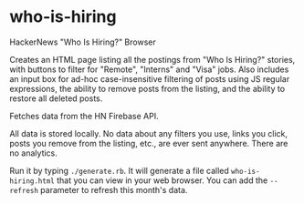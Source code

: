 # who-is-hiring
HackerNews "Who Is Hiring?" Browser

Creates an HTML page listing all the postings from "Who Is Hiring?" stories, with buttons to filter for "Remote", "Interns" and "Visa" jobs. Also includes an input box for ad-hoc case-insensitive filtering of posts using JS regular expressions, the ability to remove posts from the listing, and the ability to restore all deleted posts.

Fetches data from the HN Firebase API.

All data is stored locally. No data about any filters you use, links you click, posts you remove from the listing, etc., are ever sent anywhere. There are no analytics.

Run it by typing `./generate.rb`. It will generate a file called `who-is-hiring.html` that you can view in your web browser. You can add the `--refresh` parameter to refresh this month's data.
